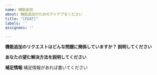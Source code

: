 ```yaml
---
name: 機能追加
about: 機能追加のためのアイデアをください
title: "[FEAT]"
labels: ''
assignees: ''

---
```


**機能追加のリクエストはどんな問題に関係していますか？ 説明してください**

**あなたの望む解決方法を説明してください**

**補足情報**
補足情報があれば書いてください

